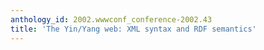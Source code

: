 ```yaml
---
anthology_id: 2002.wwwconf_conference-2002.43
title: 'The Yin/Yang web: XML syntax and RDF semantics'
---
```

